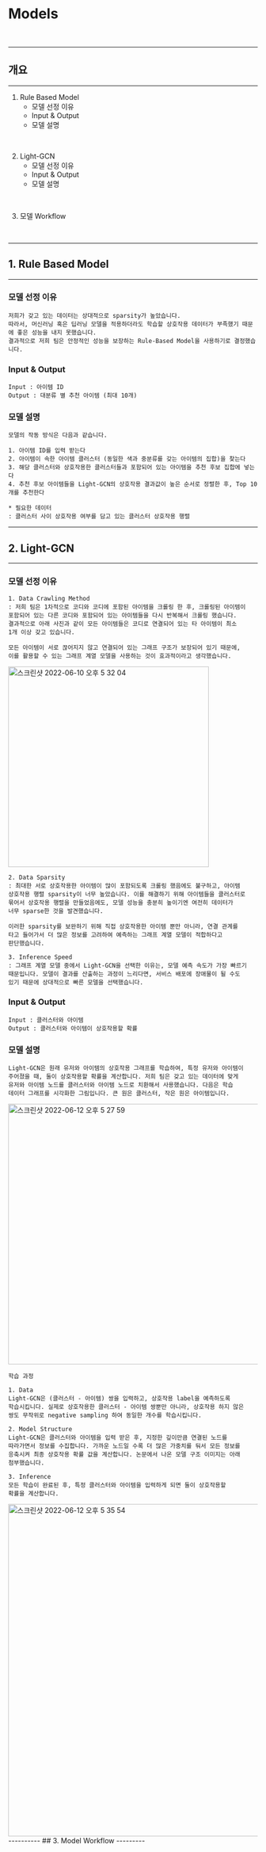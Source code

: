 
# Models
<br>

------------
## 개요
-------------


1. Rule Based Model
    - 모델 선정 이유
    - Input & Output
    - 모델 설명

<br>

2. Light-GCN
    - 모델 선정 이유
    - Input & Output
    - 모델 설명
 
 <br>

3. 모델 Workflow 

<br>

----------
## 1. Rule Based Model
---------
### 모델 선정 이유

    저희가 갖고 있는 데이터는 상대적으로 sparsity가 높았습니다. 
    따라서, 머신러닝 혹은 딥러닝 모델을 적용하더라도 학습할 상호작용 데이터가 부족했기 때문에 좋은 성능을 내지 못했습니다. 
    결과적으로 저희 팀은 안정적인 성능을 보장하는 Rule-Based Model을 사용하기로 결정했습니다.

### Input & Output

    Input : 아이템 ID
    Output : 대분류 별 추천 아이템 (최대 10개)

### 모델 설명

    모델의 작동 방식은 다음과 같습니다.

    1. 아이템 ID를 입력 받는다
    2. 아이템이 속한 아이템 클러스터 (동일한 색과 중분류를 갖는 아이템의 집합)을 찾는다
    3. 해당 클러스터와 상호작용한 클러스터들과 포함되어 있는 아이템을 추천 후보 집합에 넣는다
    4. 추천 후보 아이템들을 Light-GCN의 상호작용 결과값이 높은 순서로 정렬한 후, Top 10개를 추천한다

    * 필요한 데이터 
    : 클러스터 사이 상호작용 여부를 담고 있는 클러스터 상호작용 행렬


----------
## 2. Light-GCN
---------

### 모델 선정 이유

    1. Data Crawling Method
    : 저희 팀은 1차적으로 코디와 코디에 포함된 아이템을 크롤링 한 후, 크롤링된 아이템이
    포함되어 있는 다른 코디와 포함되어 있는 아이템들을 다시 반복해서 크롤링 했습니다.
    결과적으로 아래 사진과 같이 모든 아이템들은 코디로 연결되어 있는 타 아이템이 최소 
    1개 이상 갖고 있습니다. 

    모든 아이템이 서로 끊어지지 않고 연결되어 있는 그래프 구조가 보장되어 있기 때문에, 
    이를 활용할 수 있는 그래프 계열 모델을 사용하는 것이 효과적이라고 생각했습니다. 

<img width="405" alt="스크린샷 2022-06-10 오후 5 32 04" src="https://user-images.githubusercontent.com/96756092/173025298-fed961b1-54d7-4b23-9d32-2765a833bc19.png">

    2. Data Sparsity
    : 최대한 서로 상호작용한 아이템이 많이 포함되도록 크롤링 했음에도 불구하고, 아이템 
    상호작용 행렬 sparsity이 너무 높았습니다. 이를 해결하기 위해 아이템들을 클러스터로 
    묶어서 상호작용 행렬을 만들었음에도, 모델 성능을 충분히 높이기엔 여전히 데이터가 
    너무 sparse한 것을 발견했습니다. 
    
    이러한 sparsity를 보완하기 위해 직접 상호작용한 아이템 뿐만 아니라, 연결 관계를 
    타고 들어가서 더 많은 정보를 고려하여 예측하는 그래프 계열 모델이 적합하다고 
    판단했습니다. 
    
    3. Inference Speed
    : 그래프 계열 모델 중에서 Light-GCN을 선택한 이유는, 모델 예측 속도가 가장 빠르기 
    때문입니다. 모델이 결과를 산출하는 과정이 느리다면, 서비스 배포에 장애물이 될 수도 
    있기 때문에 상대적으로 빠른 모델을 선택했습니다. 

### Input & Output

    Input : 클러스터와 아이템
    Output : 클러스터와 아이템이 상호작용할 확률

### 모델 설명

    Light-GCN은 원래 유저와 아이템의 상호작용 그래프를 학습하여, 특정 유저와 아이템이
    주어졌을 때, 둘이 상호작용할 확률을 계산합니다. 저희 팀은 갖고 있는 데이터에 맞게 
    유저와 아이템 노드를 클러스터와 아이템 노드로 치환해서 사용했습니다. 다음은 학습 
    데이터 그래프를 시각화한 그림입니다. 큰 원은 클러스터, 작은 원은 아이템입니다.

<img width="526" alt="스크린샷 2022-06-12 오후 5 27 59" src="https://user-images.githubusercontent.com/96756092/173224416-db34fbc9-d9bc-465b-8462-ae173213654c.png">

    학습 과정

    1. Data
    Light-GCN은 (클러스터 - 아이템) 쌍을 입력하고, 상호작용 label을 예측하도록 
    학습시킵니다. 실제로 상호작용한 클러스터 - 아이템 쌍뿐만 아니라, 상호작용 하지 않은 
    쌍도 무작위로 negative sampling 하여 동일한 개수를 학습시킵니다.

    2. Model Structure
    Light-GCN은 클러스터와 아이템을 입력 받은 후, 지정한 깊이만큼 연결된 노드를 
    따라가면서 정보를 수집합니다. 가까운 노드일 수록 더 많은 가중치를 둬서 모든 정보를 
    응축시켜 최종 상호작용 확률 값을 계산합니다. 논문에서 나온 모델 구조 이미지는 아래 
    첨부했습니다.

    3. Inference
    모든 학습이 완료된 후, 특정 클러스터와 아이템을 입력하게 되면 둘이 상호작용할 
    확률을 계산합니다. 

<img width="671" alt="스크린샷 2022-06-12 오후 5 35 54" src="https://user-images.githubusercontent.com/96756092/173224735-d3a04123-a102-4e5e-b8cf-e9eec0222e08.png">
----------
## 3. Model Workflow
---------

